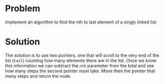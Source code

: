 # Problem
Implement an algorithm to find the nth to last element of a singly linked list

# Solution
The solution is to use two pointers, one that will scroll to the very end of the list (`tail`) counting how many elements there are in the list.
Once we know this information we can subtract the `nth` parameter from the total and see how many steps the second pointer must take.
Move then the pointer that many steps and return the node.